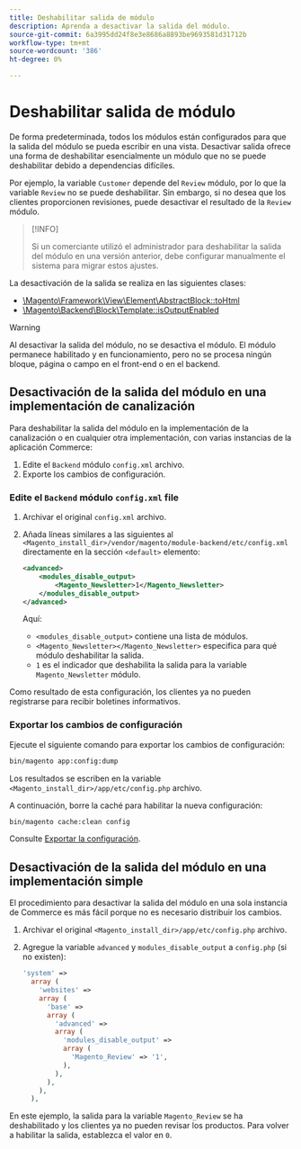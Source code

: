 ```yaml
---
title: Deshabilitar salida de módulo
description: Aprenda a desactivar la salida del módulo.
source-git-commit: 6a3995dd24f8e3e8686a8893be9693581d31712b
workflow-type: tm+mt
source-wordcount: '386'
ht-degree: 0%

---
```



# Deshabilitar salida de módulo

De forma predeterminada, todos los módulos están configurados para que la salida del módulo se pueda escribir en una vista. Desactivar salida ofrece una forma de deshabilitar esencialmente un módulo que no se puede deshabilitar debido a dependencias difíciles.

Por ejemplo, la variable `Customer` depende del `Review` módulo, por lo que la variable `Review` no se puede deshabilitar. Sin embargo, si no desea que los clientes proporcionen revisiones, puede desactivar el resultado de la `Review` módulo.

>[!INFO]
>
>Si un comerciante utilizó el administrador para deshabilitar la salida del módulo en una versión anterior, debe configurar manualmente el sistema para migrar estos ajustes.

La desactivación de la salida se realiza en las siguientes clases:

- [\Magento\Framework\View\Element\AbstractBlock::toHtml](https://github.com/magento/magento2/blob/36097739bbb0b8939ad9a2a0dadee64318153dca/lib/internal/Magento/Framework/View/Element/AbstractBlock.php#L651)
- [\Magento\Backend\Block\Template::isOutputEnabled](https://github.com/magento/magento2/blob/0c786907ffe03d0e2990612eec16ee58b00379c5/app/code/Magento/Backend/Block/Template.php#L96)

>[!WARNING]
>
>Al desactivar la salida del módulo, no se desactiva el módulo. El módulo permanece habilitado y en funcionamiento, pero no se procesa ningún bloque, página o campo en el front-end o en el backend.

## Desactivación de la salida del módulo en una implementación de canalización

Para deshabilitar la salida del módulo en la implementación de la canalización o en cualquier otra implementación, con varias instancias de la aplicación Commerce:

1. Edite el `Backend` módulo `config.xml` archivo.
1. Exporte los cambios de configuración.

### Edite el `Backend` módulo `config.xml` file

1. Archivar el original `config.xml` archivo.
1. Añada líneas similares a las siguientes al `<Magento_install_dir>/vendor/magento/module-backend/etc/config.xml` directamente en la sección `<default>` elemento:

   ```xml
   <advanced>
       <modules_disable_output>
           <Magento_Newsletter>1</Magento_Newsletter>
       </modules_disable_output>
   </advanced>
   ```

   Aquí:

   - `<modules_disable_output>` contiene una lista de módulos.
   - `<Magento_Newsletter></Magento_Newsletter>` especifica para qué módulo deshabilitar la salida.
   - `1` es el indicador que deshabilita la salida para la variable `Magento_Newsletter` módulo.

Como resultado de esta configuración, los clientes ya no pueden registrarse para recibir boletines informativos.

### Exportar los cambios de configuración

Ejecute el siguiente comando para exportar los cambios de configuración:

```bash
bin/magento app:config:dump
```

Los resultados se escriben en la variable `<Magento_install_dir>/app/etc/config.php` archivo.

A continuación, borre la caché para habilitar la nueva configuración:

```bash
bin/magento cache:clean config
```

Consulte [Exportar la configuración](../cli/export-configuration.md).

## Desactivación de la salida del módulo en una implementación simple

El procedimiento para desactivar la salida del módulo en una sola instancia de Commerce es más fácil porque no es necesario distribuir los cambios.

1. Archivar el original `<Magento_install_dir>/app/etc/config.php` archivo.
1. Agregue la variable `advanced` y `modules_disable_output` a `config.php` (si no existen):

   ```php
   'system' =>
     array (
       'websites' =>
       array (
         'base' =>
         array (
           'advanced' =>
           array (
             'modules_disable_output' =>
             array (
               'Magento_Review' => '1',
             ),
           ),
         ),
       ),
     ),
   ```

En este ejemplo, la salida para la variable `Magento_Review` se ha deshabilitado y los clientes ya no pueden revisar los productos.
Para volver a habilitar la salida, establezca el valor en `0`.

